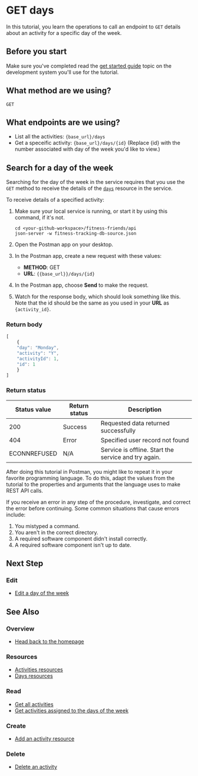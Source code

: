 # GET days

In this tutorial, you learn the operations to call 
an endpoint to `GET` details about an activity for 
a specific day of the week.

## Before you start

Make sure you've completed read the [get started guide](before-you-get-started.md) topic on the development system you'll use for the tutorial.

## What method are we using?

`GET`

## What endpoints are we using?

- List all the activities: `{base_url}/days` <br>
- Get a speceific activity: `{base_url}/days/{id}` (Replace {id} with the number associated with day of the week you'd like to view.)

## Search for a day of the week

Searching for the day of the week in the service requires that you use the `GET` method to receive the details of the [`days`](../api/days.md) resource in the service.

To receive details of a specified activity:

1. Make sure your local service is running, or start it by using this command, if it's not.

    ```shell
    cd <your-github-workspace>/fitness-friends/api
    json-server -w fitness-tracking-db-source.json
    ```

2. Open the Postman app on your desktop.
3. In the Postman app, create a new request with these values:
    * **METHOD**: GET
    * **URL**: `{{base_url}}/days/{id}`

4. In the Postman app, choose **Send** to make the request.
5. Watch for the response body, which should look something like this. Note that the id should be the same as you used in your **URL** as `{activity_id}`.

### Return body

```js
[
    {
    "day": "Monday", 
    "activity": "Y",
    "activityId": 1,
    "id": 1
    }
]
```

### Return status

| Status value | Return status | Description |
| ------------- | ----------- | ----------- |
| 200 | Success | Requested data returned successfully |
| 404 | Error | Specified user record not found |
|  ECONNREFUSED | N/A | Service is offline. Start the service and try again. |


After doing this tutorial in Postman, you might like to repeat it in
your favorite programming language. To do this, adapt the values from
the tutorial to the properties and arguments that the language uses to
make REST API calls.

If you receive an error in any step of the procedure, investigate, and correct the error before continuing. Some common situations that cause errors include:

1. You mistyped a command.
2. You aren't in the correct directory.
3. A required software component didn't install correctly.
4. A required software component isn't up to date.


## Next Step

### Edit

* [Edit a day of the week](./put-days.md)


## See Also

### Overview

* [Head back to the homepage](../index.md)

### Resources

* [Activities resources](./activities.md)
* [Days resources](./days.md)

### Read

* [Get all activities](./get-activities.md)
* [Get activities assigned to the days of the week](./get-days.md)

### Create

* [Add an activity resource](./post-new-activity.md)

### Delete

* [Delete an activity](./delete-activities.md)